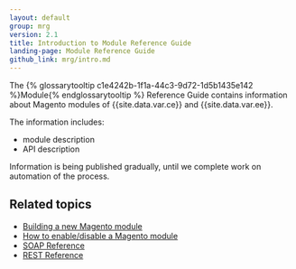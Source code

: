 ```yaml
---
layout: default
group: mrg
version: 2.1
title: Introduction to Module Reference Guide
landing-page: Module Reference Guide
github_link: mrg/intro.md
---
```


The {% glossarytooltip c1e4242b-1f1a-44c3-9d72-1d5b1435e142 %}Module{% endglossarytooltip %} Reference Guide contains information about Magento modules of {{site.data.var.ce}}
 and {{site.data.var.ee}}.

The information includes:

- module description
- API description

Information is being published gradually, until we complete work on automation of the process.

<h2>Related topics</h2>

* <a href="{{page.baseurl}}/extension-dev-guide/bk-extension-dev-guide.html">Building a new Magento module</a>
* <a href="{{page.baseurl}}/install-gde/install/cli/install-cli-subcommands-enable.html">How to enable/disable a Magento module</a>
* <a href="{{page.baseurl}}/soap/bk-soap.html">SOAP Reference</a>
* <a href="{{page.baseurl}}/rest/bk-rest.html">REST Reference</a>
